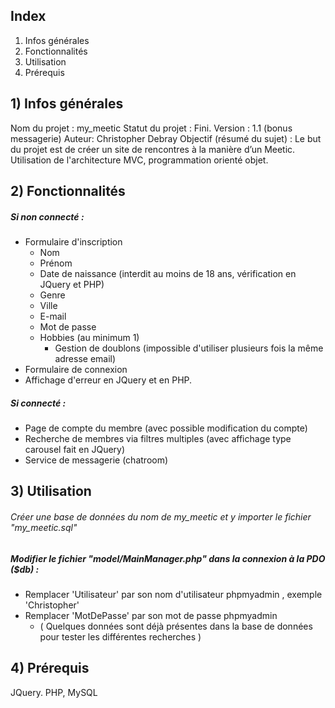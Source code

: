 ## Index
1. Infos générales
2. Fonctionnalités
3. Utilisation
4. Prérequis

## 1) Infos générales
Nom du projet : my_meetic
Statut du projet : Fini.
    Version : 1.1  (bonus messagerie)
Auteur: Christopher Debray
Objectif (résumé du sujet) :
    Le but du projet est de créer un site de rencontres à la manière d’un Meetic.
    Utilisation de l'architecture MVC, programmation orienté objet.
    
## 2) Fonctionnalités
##### Si non connecté :
- Formulaire d'inscription
    - Nom
    - Prénom
    - Date de naissance (interdit au moins de 18 ans, vérification en JQuery et PHP)
    - Genre
    - Ville
    - E-mail
    - Mot de passe
    - Hobbies (au minimum 1)
        - Gestion de doublons (impossible d'utiliser plusieurs fois la même adresse email)
- Formulaire de connexion
- Affichage d'erreur en JQuery et en PHP.
        
##### Si connecté : 
- Page de compte du membre (avec possible modification du compte)
- Recherche de membres via filtres multiples (avec affichage type carousel fait en JQuery)
- Service de messagerie (chatroom)

## 3) Utilisation

###### Créer une base de données du nom de my_meetic et y importer le fichier "my_meetic.sql" 

##### Modifier le fichier "model/MainManager.php" dans la connexion à la PDO ($db) :
- Remplacer 'Utilisateur' par son nom d'utilisateur phpmyadmin , exemple 'Christopher'
- Remplacer 'MotDePasse' par son mot de passe phpmyadmin
    - ( Quelques données sont déjà présentes dans la base de données pour tester les différentes recherches )

## 4) Prérequis
JQuery.
PHP, MySQL
